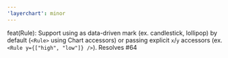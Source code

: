 ```yaml
---
'layerchart': minor
---
```


feat(Rule): Support using as data-driven mark (ex. candlestick, lollipop) by default (`<Rule>` using Chart accessors) or passing explicit `x`/`y` accessors (ex. `<Rule y={["high", "low"]} />`). Resolves #64
